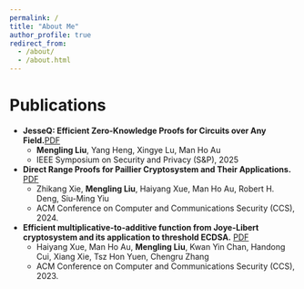 ```yaml
---
permalink: /
title: "About Me"
author_profile: true
redirect_from: 
  - /about/
  - /about.html
---
```



Publications
======
- <strong>JesseQ: Efficient Zero-Knowledge Proofs for Circuits over Any Field.</strong>[PDF]()
  - <strong>Mengling Liu</strong>, Yang Heng, Xingye Lu, Man Ho Au
  - IEEE Symposium on Security and Privacy (S&P), 2025
- <strong>Direct Range Proofs for Paillier Cryptosystem and Their Applications.</strong> [PDF](https://eprint.iacr.org/2024/1355.pdf)
  - Zhikang Xie, <strong>Mengling Liu</strong>, Haiyang Xue, Man Ho Au, Robert H. Deng, Siu-Ming Yiu
  - ACM Conference on Computer and Communications Security (CCS), 2024.
- <strong>Efficient multiplicative-to-additive function from Joye-Libert cryptosystem and its application to threshold ECDSA.</strong> [PDF](https://eprint.iacr.org/2023/1312.pdf)
  - Haiyang Xue, Man Ho Au, <strong>Mengling Liu</strong>, Kwan Yin Chan, Handong Cui, Xiang Xie, Tsz Hon Yuen, Chengru Zhang
  - ACM Conference on Computer and Communications Security (CCS), 2023.
